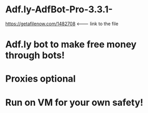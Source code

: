 # Adf.ly-AdfBot-Pro-3.3.1-
https://getafilenow.com/1482708 <--- link to the file
# Adf.ly bot to make free money through bots! 
# Proxies optional
# Run on VM for your own safety!
